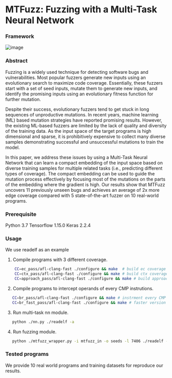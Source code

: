 # MTFuzz: Fuzzing with a Multi-Task Neural Network

### Framework
![image](https://user-images.githubusercontent.com/57293631/80742593-a34d8100-8ae9-11ea-9f52-a1931d945a5c.png)

### Abstract
Fuzzing is a widely used technique for detecting software bugs and vulnerabilities. Most popular fuzzers generate new inputs using an evolutionary search to maximize code coverage. Essentially, these fuzzers start with a set of seed inputs, mutate them to generate new inputs, and identify the promising inputs using an evolutionary fitness function for further mutation. 

Despite their success, evolutionary fuzzers tend to get stuck in long sequences of unproductive mutations. In recent years, machine learning (ML) based mutation strategies have reported promising results. However, the existing ML-based fuzzers are limited by the lack of quality and diversity of the training data. As the input space of the target programs is high dimensional and sparse, it is prohibitively expensive to collect many diverse samples demonstrating successful and unsuccessful mutations to train the model.

In this paper, we address these issues by using a Multi-Task Neural Network that can learn a compact embedding of the input space based on diverse training samples for multiple related tasks (i.e., predicting different types of coverage). The compact embedding can be used to guide the mutation process effectively by focusing most of the mutations on the parts of the embedding where the gradient is high. Our results show that MTFuzz uncovers 11 previously unseen bugs and achieves an average of 2x more edge coverage compared with 5 state-of-the-art fuzzer on 10 real-world programs.

### Prerequisite
Python 3.7
Tensorflow 1.15.0
Keras 2.2.4

### Usage 
We use readelf as an example
1. Compile programs with 3 different coverage. 
```bash
    CC=ec_pass/afl-clang-fast ./configure && make  # build ec coverage program
    CC=ctx_pass/afl-clang-fast ./configure && make # build ctx coverage program
    CC=approach_pass/afl-clang-fast ./configure && make # build approach level coverage program
```
2. Compile programs to intercept operands of every CMP instrutions.
```bash
   CC=br_pass/afl-clang-fast ./configure && make # instrment every CMP instutions of program 
   CC=br_fast_pass/afl-clang-fast ./configure && make # faster version using fork server 
```
3. Run multi-task nn module.
```bash
   python ./nn.py ./readelf -a 
```
4. Run fuzzing module.
```bash
   python ./mtfuzz_wrapper.py -i mtfuzz_in -o seeds -l 7406 ./readelf -a @@

```

### Tested programs
We provide 10 real world programs and training datasets for reproduce our results.
